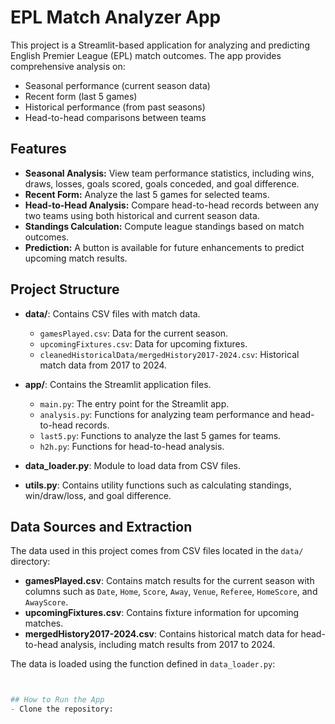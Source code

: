 # EPL Match Analyzer App

This project is a Streamlit-based application for analyzing and predicting English Premier League (EPL) match outcomes. The app provides comprehensive analysis on:
- Seasonal performance (current season data)
- Recent form (last 5 games)
- Historical performance (from past seasons)
- Head-to-head comparisons between teams

## Features

- **Seasonal Analysis:** View team performance statistics, including wins, draws, losses, goals scored, goals conceded, and goal difference.
- **Recent Form:** Analyze the last 5 games for selected teams.
- **Head-to-Head Analysis:** Compare head-to-head records between any two teams using both historical and current season data.
- **Standings Calculation:** Compute league standings based on match outcomes.
- **Prediction:** A button is available for future enhancements to predict upcoming match results.

## Project Structure


- **data/**: Contains CSV files with match data.  
  - `gamesPlayed.csv`: Data for the current season.  
  - `upcomingFixtures.csv`: Data for upcoming fixtures.  
  - `cleanedHistoricalData/mergedHistory2017-2024.csv`: Historical match data from 2017 to 2024.

- **app/**: Contains the Streamlit application files.  
  - `main.py`: The entry point for the Streamlit app.  
  - `analysis.py`: Functions for analyzing team performance and head-to-head records.  
  - `last5.py`: Functions to analyze the last 5 games for teams.  
  - `h2h.py`: Functions for head-to-head analysis.

- **data_loader.py**: Module to load data from CSV files.  
- **utils.py**: Contains utility functions such as calculating standings, win/draw/loss, and goal difference.

## Data Sources and Extraction

The data used in this project comes from CSV files located in the `data/` directory:
- **gamesPlayed.csv**: Contains match results for the current season with columns such as `Date`, `Home`, `Score`, `Away`, `Venue`, `Referee`, `HomeScore`, and `AwayScore`.
- **upcomingFixtures.csv**: Contains fixture information for upcoming matches.
- **mergedHistory2017-2024.csv**: Contains historical match data for head-to-head analysis, including match results from 2017 to 2024.

The data is loaded using the function defined in `data_loader.py`:

```python


## How to Run the App
- Clone the repository: